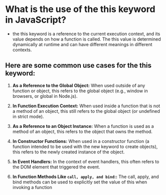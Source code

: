 # What is the use of the this keyword in JavaScript? 

- the this keyword is a reference to the current execution context, and its value depends on how a function is called. The this value is determined dynamically at runtime and can have different meanings in different contexts. 

## Here are some common use cases for the this keyword:

1. **As a Reference to the Global Object:** When used outside of any function or object, this refers to the global object (e.g., window in browsers, or global in Node.js).

2. **In Function Execution Context:** When used inside a function that is not a method of an object, this still refers to the global object (or undefined in strict mode).

3. **As a Reference to an Object Instance:** When a function is used as a method of an object, this refers to the object that owns the method.

4. **In Constructor Functions:** When used in a constructor function (a function intended to be used with the new keyword to create objects), this refers to the newly created instance of the object.

5. **In Event Handlers:** In the context of event handlers, this often refers to the DOM element that triggered the event.

6. **In Function Methods Like `call, apply, and bind`::** The call, apply, and bind methods can be used to explicitly set the value of this when invoking a function